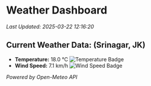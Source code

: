 
# Weather Dashboard

_Last Updated: 2025-03-22 12:16:20_

## Current Weather Data: (Srinagar, JK)
- **Temperature:** 18.0 °C ![Temperature Badge](https://img.shields.io/badge/Temperature-Low%20Temp-blue)
- **Wind Speed:** 7.1 km/h ![Wind Speed Badge](https://img.shields.io/badge/Wind%20Speed-Light%20Wind-blue)

*Powered by Open-Meteo API*
